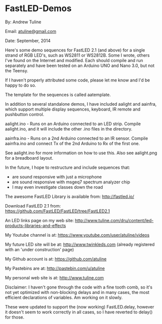 FastLED-Demos
=============

By: Andrew Tuline

Email: atuline@gmail.com

Date: September, 2014


Here's some demo sequences for FastLED 2.1 (and above) for a single strand of RGB LED's, such as WS2811 or WS2812B. Some I wrote,
others I've found on the Internet and modified. Each should compile and run separately and have been tested on an Arduino UNO and
Nano 3.0, but not the Teensy.

If I haven't properly attributed some code, please let me know and I'd be happy to do so.

The template for the sequences is called aatemplate.



In addition to several standalone demos, I have included aalight and aainfra, which support multiple display sequences, keyboard, IR remote and pushbutton control.

aalight.ino - Runs on an Arduino connected to an LED strip. Compile aalight.ino, and it will include the other .ino files in the directory.

aainfra.ino - Runs on a 2nd Arduino connected to an IR sensor. Compile aainfra.ino and connect Tx of the 2nd Arduino to Rx of the first one.

See aalight.ino for more information on how to use this. Also see aalight.png for a breadboard layout.




In the future, I hope to restructure and include sequences that:

* are sound responsive with just a microphone
* are sound responsive with msgeq7 spectrum analyzer chip
* I may even investigate classes down the road


The awesome FastLED Library is available from: http://fastled.io/

Download FastLED 2.1 from: https://github.com/FastLED/FastLED/tree/FastLED2.1




An LED links page on my web site:       http://www.tuline.com/dru/content/led-products-libraries-and-effects

My Youtube channel is at:               https://www.youtube.com/user/atuline/videos

My future LED site will be at:          http://www.twinkleds.com  (already registered with an 'under construction' page)

My Github account is at:                https://github.com/atuline

My Pastebins are at:                    http://pastebin.com/u/atuline

My personal web site is at:             http://www.tuline.com



Disclaimer: I haven't gone through the code with a fine tooth comb, so it's not yet optimized with non-blocking delays and in many
cases, the most efficient declarations of variables. Am working on it slowly.

These were updated to support the (now working) FastLED.delay, however it doesn't seem to work correctly in all cases, so I have reverted to delay() for those.